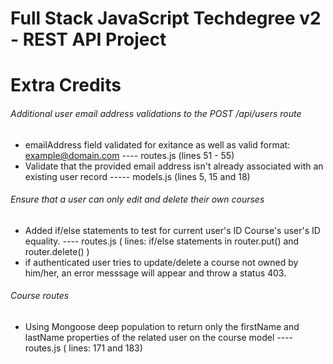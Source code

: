 
# Full Stack JavaScript Techdegree v2 - REST API Project 

# Extra Credits 
###### Additional user email address validations to the POST /api/users route
- emailAddress field validated for exitance as well as valid format: example@domain.com ---- routes.js (lines 51 - 55)
- Validate that the provided email address isn't already associated with an existing user record ----- models.js (lines 5, 15 and 18)

###### Ensure that a user can only edit and delete their own courses
- Added if/else statements to test for current user's ID Course's user's ID equality. ---- routes.js ( lines: if/else statements in router.put() and router.delete() )
- if authenticated user tries to update/delete a course not owned by him/her, an error messsage will appear and throw a status 403.

###### Course routes
- Using Mongoose deep population to return only the firstName and lastName properties of the related user on the course model ---- routes.js ( lines: 171 and 183)
